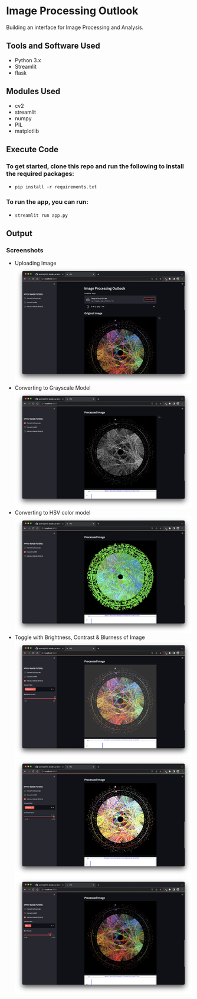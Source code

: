 # Image Processing Outlook
Building an interface for Image Processing and Analysis.

## Tools and Software Used
* Python 3.x
* Streamlit
* flask

## Modules Used
* cv2
* streamlit
* numpy
* PIL
* matplotlib

## Execute Code
### To get started, clone this repo and run the following to install the required packages:
* ```pip install -r requirements.txt```

### To run the app, you can run:

* ```streamlit run app.py```

## Output 
### Screenshots
*  Uploading Image
![image](https://github.com/saimihirj/IPO/blob/master/output-ss/output-upload.png)
*  Converting to Grayscale Model
![image](https://github.com/saimihirj/IPO/blob/master/output-ss/output-gray.png)
*  Converting to HSV color model
![image](https://github.com/saimihirj/IPO/blob/master/output-ss/output-hsv.png)
*  Toggle with Brightness, Contrast & Blurness of Image
![image](https://github.com/saimihirj/IPO/blob/master/output-ss/output-bright.png)
![image](https://github.com/saimihirj/IPO/blob/master/output-ss/output-contr.png)
![image](https://github.com/saimihirj/IPO/blob/master/output-ss/output-blur.png)



